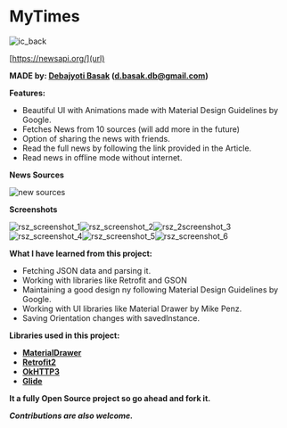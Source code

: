 # MyTimes

![ic_back](https://user-images.githubusercontent.com/16916934/27370350-c82d1c44-5679-11e7-9147-2e8adeb4c515.png)

[https://newsapi.org/](url)

**MADE by: [Debajyoti Basak](https://www.linkedin.com/in/debajyoti-basak-698981119 "LinkedIn Profile") (d.basak.db@gmail.com)**

**Features:**
- Beautiful UI with Animations made with Material Design Guidelines by Google.
- Fetches News from 10 sources (will add more in the future)
- Option of sharing the news with friends.
- Read the full news by following the link provided in the Article.
- Read news in offline mode without internet.

**News Sources**

![new sources](https://user-images.githubusercontent.com/16916934/26977484-b6671362-4d45-11e7-9081-a716805de193.png)

**Screenshots**

![rsz_screenshot_1](https://user-images.githubusercontent.com/16916934/27370076-69bba42e-5678-11e7-8c65-54f875361e84.png)![rsz_screenshot_2](https://user-images.githubusercontent.com/16916934/27370075-69b8d2bc-5678-11e7-8e75-9a22e497d4d4.png)![rsz_2screenshot_3](https://user-images.githubusercontent.com/16916934/27370074-69b67ae4-5678-11e7-8d15-48fa6c108887.png)![rsz_screenshot_4](https://user-images.githubusercontent.com/16916934/27370077-69bf216c-5678-11e7-8dcf-29b75b78803d.png)![rsz_screenshot_5](https://user-images.githubusercontent.com/16916934/27370078-69c1f112-5678-11e7-9488-285940453de5.png)![rsz_screenshot_6](https://user-images.githubusercontent.com/16916934/27370079-69cae84e-5678-11e7-8357-c727fbd99e14.png)

**What I have learned from this project:**
- Fetching JSON data and parsing it.
- Working with libraries like Retrofit and GSON
- Maintaining a good design ny following Material Design Guidelines by Google.
- Working with UI libraries like Material Drawer by Mike Penz.
- Saving Orientation changes with savedInstance.

**Libraries used in this project:**
- **[MaterialDrawer](https://github.com/mikepenz/MaterialDrawer)**
- **[Retrofit2](https://github.com/square/retrofit)**
- **[OkHTTP3](https://github.com/square/okhttp)**
- **[Glide](https://github.com/bumptech/glide)**

**It a fully Open Source project so go ahead and fork it.**

**_Contributions are also welcome._**






